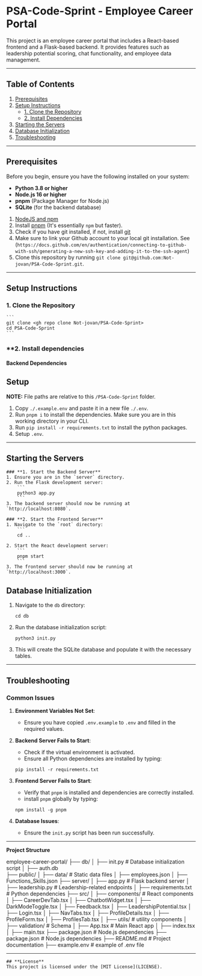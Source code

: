 # PSA-Code-Sprint - Employee Career Portal

This project is an employee career portal that includes a React-based frontend and a Flask-based backend. It provides features such as leadership potential scoring, chat functionality, and employee data management.

---

## **Table of Contents**
1. [Prerequisites](#prerequisites)
2. [Setup Instructions](#setup-instructions)
   - [1. Clone the Repository](#1-clone-the-repository)
   - [2. Install Dependencies](#2-install-dependencies)
3. [Starting the Servers](#starting-the-servers)
4. [Database Initialization](#database-initialization)
5. [Troubleshooting](#troubleshooting)

---

## **Prerequisites**
Before you begin, ensure you have the following installed on your system:
- **Python 3.8 or higher**
- **Node.js 16 or higher**
- **pnpm** (Package Manager for Node.js)
- **SQLite** (for the backend database)

1. [NodeJS and npm](https://docs.npmjs.com/downloading-and-installing-node-js-and-npm)
1. Install [pnpm](https://pnpm.io/installation) (It's essentially `npm` but faster).
1. Check if you have git installed, if not, install [git](https://git-scm.com/downloads) 
1. Make sure to link your Github account to your local git installation. See (`https://docs.github.com/en/authentication/connecting-to-github-with-ssh/generating-a-new-ssh-key-and-adding-it-to-the-ssh-agent`)
1. Clone this repository by running `git clone git@github.com:Not-jovan/PSA-Code-Sprint.git`.

---

## **Setup Instructions**

### **1. Clone the Repository**
    ```
    git clone <gh repo clone Not-jovan/PSA-Code-Sprint>
    cd PSA-Code-Sprint
    ```

### **2. Install dependencies

#### **Backend Dependencies**
## Setup

**NOTE:** File paths are relative to this `/PSA-Code-Sprint` folder.

1. Copy `./.example.env` and paste it in a new file `./.env`.
2. Run `pnpm i` to install the dependencies. Make sure you are in this working directory in your CLI.
3. Run  `pip install -r requirements.txt` to install the python packages. 
4. Setup `.env`.


---

## **Starting the Servers**

```shell
### **1. Start the Backend Server**
1. Ensure you are in the `server` directory.
2. Run the Flask development server:
    ```
    python3 app.py
    ```
3. The backend server should now be running at `http://localhost:8080`.

### **2. Start the Frontend Server**
1. Navigate to the `root` directory:
    ```
    cd ..
    
2. Start the React development server:
    ```
    pnpm start
    ```
3. The frontend server should now be running at `http://localhost:3000`.

```
## **Database Initialization**
1. Navigate to the `db` directory:
    ```
    cd db
    ```
2. Run the database initialization script:
    ```
    python3 init.py
    ```
3. This will create the SQLite database and populate it with the necessary tables.

---

## **Troubleshooting**

### **Common Issues**
1. **Environment Variables Not Set**:
    - Ensure you have copied `.env.example` to `.env` and filled in the required values.

2. **Backend Server Fails to Start**:
    - Check if the virtual environment is activated.
    - Ensure all Python dependencies are installed by typing:
    ```
    pip install -r requirements.txt
    ```


3. **Frontend Server Fails to Start**:
    - Verify that `pnpm` is installed and dependencies are correctly installed.
    - install `pnpm` globally by typing:
    ```
    npm install -g pnpm
    ```

4. **Database Issues**:
    - Ensure the `init.py` script has been run successfully.

---

**Project Structure**

employee-career-portal/
├── db/
│   ├── init.py         # Database initialization script
│   ├── auth.db         
├── public/
│   ├── data/            # Static data files
│       ├── employees.json
│       ├── Functions_Skills.json
├── server/
│   ├── app.py           # Flask backend server
│   ├── leadership.py    # Leadership-related endpoints
│   ├── requirements.txt # Python dependencies
├── src/
│   ├── components/      # React components
│       ├── CareerDevTab.tsx
│       ├── ChatbotWidget.tsx
│       ├── DarkModeToggle.tsx
│       ├── Feedback.tsx
│       ├── LeadershipPotential.tsx
│       ├── Login.tsx
│       ├── NavTabs.tsx
│       ├── ProfileDetails.tsx
│       ├── ProfileForm.tsx
│       ├── ProfilesTab.tsx
│   ├── utils/      # utility components
│   ├── validation/      # Schema
│   ├── App.tsx          # Main React app
│   ├── index.tsx
│   ├── main.tsx
├── package.json         # Node.js dependencies
├── package.json         # Node.js dependencies
├── README.md            # Project documentation
├── example.env          # example of .env file

---
```shell
## **License**
This project is licensed under the [MIT License](LICENSE).